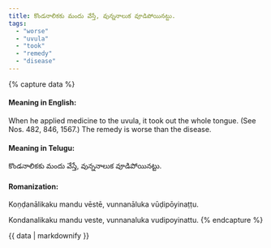 ```yaml
---
title: కొండనాలికకు మందు వేస్తే, వున్ననాలుక వూడిపోయినట్టు.
tags:
  - "worse"
  - "uvula"
  - "took"
  - "remedy"
  - "disease"
---
```


{% capture data %}
#### Meaning in English:
When he applied medicine to the uvula, it took out the whole tongue.
(See Nos. 482, 846, 1567.)
The remedy is worse than the disease.

#### Meaning in Telugu:
కొండనాలికకు మందు వేస్తే, వున్ననాలుక వూడిపోయినట్టు.

#### Romanization:
Koṇḍanālikaku mandu vēstē, vunnanāluka vūḍipōyinaṭṭu.

Kondanalikaku mandu veste, vunnanaluka vudipoyinattu.
{% endcapture %}

{{ data | markdownify }}

